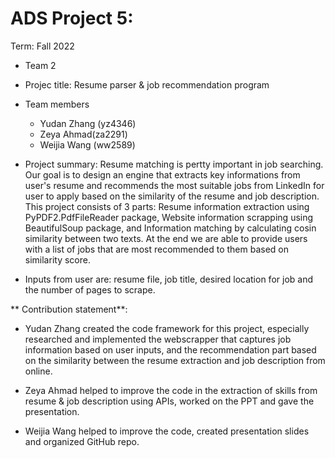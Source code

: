 # ADS Project 5: 

Term: Fall 2022

+ Team 2
+ Projec title: Resume parser & job recommendation program

+ Team members 
	+ Yudan Zhang (yz4346)		
	+ Zeya Ahmad(za2291)
	+ Weijia Wang (ww2589)
	
+ Project summary: Resume matching is pertty important in job searching. Our goal is to design an engine that extracts key informations from user's resume and recommends the most suitable jobs from LinkedIn for user to apply based on the similarity of the resume and job description. This project consists of 3 parts: Resume information extraction using PyPDF2.PdfFileReader package, Website information scrapping using BeautifulSoup package, and Information matching by calculating cosin similarity between two texts. At the end we are able to provide users with a list of jobs that are most recommended to them based on similarity score. 

+ Inputs from user are: resume file, job title, desired location for job and the number of pages to scrape. 

** Contribution statement**: 

+ Yudan Zhang created the code framework for this project, especially researched and implemented the webscrapper that captures job information based on user inputs, and the recommendation part based on the similarity between the resume extraction and job description from online. 

+ Zeya Ahmad helped to improve the code in the extraction of skills from resume & job description using APIs, worked on the PPT and gave the presentation. 

+ Weijia Wang helped to improve the code, created presentation slides and organized GitHub repo.

